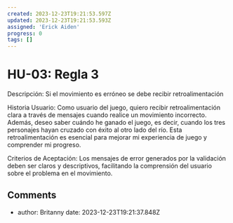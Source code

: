 ```yaml
---
created: 2023-12-23T19:21:53.597Z
updated: 2023-12-23T19:21:53.593Z
assigned: 'Erick Aiden'
progress: 0
tags: []
---
```


# HU-03: Regla 3

Descripción:
Si el movimiento es erróneo se debe recibir retroalimentación

Historia Usuario:
Como usuario del juego, quiero recibir retroalimentación clara a través de mensajes cuando realice un movimiento incorrecto. Además, deseo saber cuándo he ganado el juego, es decir, cuando los tres personajes hayan cruzado con éxito al otro lado del río. Esta retroalimentación es esencial para mejorar mi experiencia de juego y comprender mi progreso.

Criterios de Aceptación:
Los mensajes de error generados por la validación deben ser claros y descriptivos, facilitando la comprensión del usuario sobre el problema en el movimiento.


## Comments

- author: Britanny
  date: 2023-12-23T19:21:37.848Z
  
